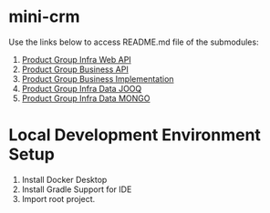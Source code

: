 # mini-crm

Use the links below to access README.md file of the submodules:

1. [Product Group Infra Web API](product-group-web-api-infra/README.md)
2. [Product Group Business API](product-group-business-api/README.md)
3. [Product Group Business Implementation](product-group-business-impl/README.md)
4. [Product Group Infra Data JOOQ](product-group-infra-data-jooq/README.md)
4. [Product Group Infra Data MONGO](product-group-infra-data-mongo/README.md)

# Local Development Environment Setup
1. Install Docker Desktop
2. Install Gradle Support for IDE
3. Import root project.

